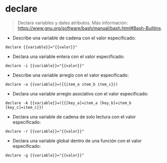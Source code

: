 # declare

> Declara variables y dales atributos.
> Más información: <https://www.gnu.org/software/bash/manual/bash.html#Bash-Builtins>.

- Describe una variable de cadena con el valor especificado:

`declare {{variable}}="{{valor}}"`

- Declara una variable entera con el valor especificado:

`declare -i {{variable}}="{{valor}}"`

- Describe una variable arreglo con el valor especificado:

`declare -a {{variable}}=({{item_a item_b item_c}})`

- Declara una variable arreglo asociativo con el valor especificado:

`declare -A {{variable}}=({{[key_a]=item_a [key_b]=item_b [key_c]=item_c}})`

- Declara una variable de cadena de solo lectura con el valor especificado:

`declare -r {{variable}}="{{valor}}"`

- Declara una variable global dentro de una función con el valor especificado:

`declare -g {{variable}}="{{valor}}"`
